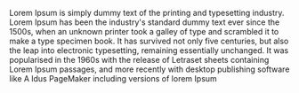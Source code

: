 Lorem Ipsum is simply dummy text of the printing and typesetting industry. Lorem Ipsum 
has been the industry's standard dummy text ever since the 1500s, when an unknown printer 
took a galley of type and scrambled it to make a type specimen book. It has survived not 
only five centuries, but also the leap into electronic typesetting, remaining 
essentially unchanged. It was popularised in the 1960s with the release of Letraset sheets 
containing Lorem Ipsum passages, and more recently with desktop publishing software like A
ldus PageMaker including versions of lorem Ipsum